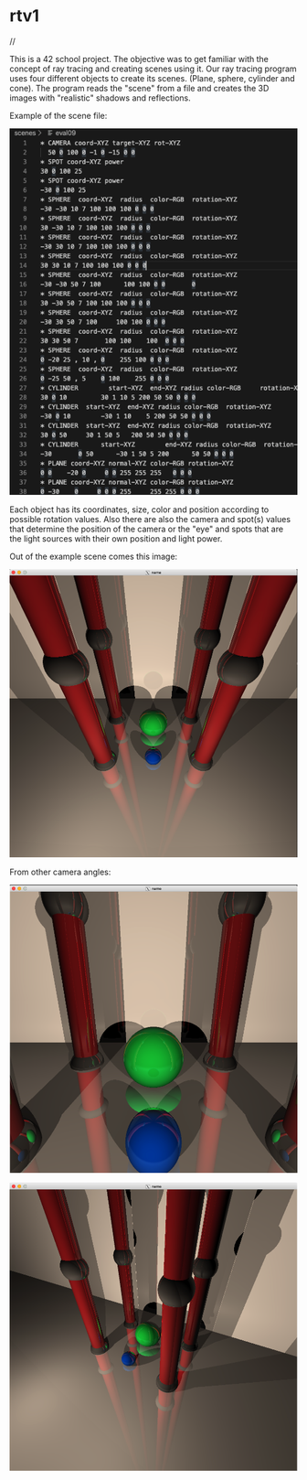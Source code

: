 # rtv1
//

This is a 42 school project.
The objective was to get familiar with the concept of ray tracing and creating scenes using it. Our ray tracing program uses four different objects to create its scenes.
(Plane, sphere, cylinder and cone). The program reads the "scene" from a file and creates the 3D images with "realistic" shadows and reflections.

Example of the scene file:

![scene eval09 file:](https://github.com/Makenfile86/rtv1/blob/main/scene_09.png?raw=true)

Each object has its coordinates, size, color and position according to possible rotation values. Also there are also the camera and spot(s) values that determine the position of the camera or the "eye" and spots that are the light sources with their own position and light power.

Out of the example scene comes this image:

![scene eval09 image:](https://github.com/Makenfile86/rtv1/blob/main/palace.png?raw=true)

From other camera angles:

![scene eval09 image2:](https://github.com/Makenfile86/rtv1/blob/main/palace2.png?raw=true)

![scene eval09 image3:](https://github.com/Makenfile86/rtv1/blob/main/palace3.png?raw=true)
